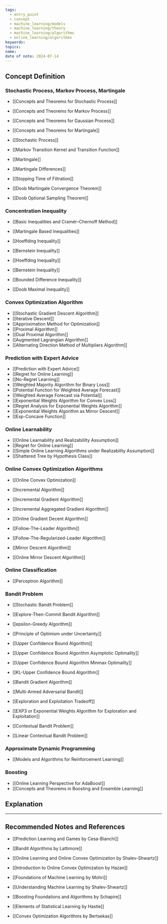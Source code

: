 ```yaml
---
tags:
  - entry_point
  - concept
  - machine_learning/models
  - machine_learning/theory
  - machine_learning/algorithms
  - online_learning/algorithms
keywords: 
topics: 
name: 
date of note: 2024-07-14
---
```


## Concept Definition

### Stochastic Process, Markov Process,  Martingale

- [[Concepts and Theorems for Stochastic Process]]
- [[Concepts and Theorems for Markov Process]]
- [[Concepts and Theorems for Gaussian Process]]
- [[Concepts and Theorems for Martingale]]

- [[Stochastic Process]]
- [[Markov Transition Kernel and Transition Function]]
- [[Martingale]]
- [[Martingale Differences]]

- [[Stopping Time of Filtration]]
- [[Doob Martingale Convergence Theorem]]
- [[Doob Optional Sampling Theorem]]


### Concentration Inequality 

- [[Basic Inequalities and Cramér–Chernoff Method]]
- [[Martingale Based Inequalities]]

- [[Hoeffding Inequality]]
- [[Bernstein Inequality]]
- [[Hoeffding Inequality]]
- [[Bernstein Inequality]]
- [[Bounded Difference Inequality]]
- [[Doob Maximal Inequality]]


### Convex Optimization Algorithm

- [[Stochastic Gradient Descent Algorithm]]
- [[Iterative Descent]]
- [[Approximation Method for Optimization]]
- [[Proximal Algorithm]]
- [[Dual Proximal Algorithm]]
- [[Augmented Lagrangian Algorithm]]
- [[Alternating Direction Method of Multipliers Algorithm]]


### Prediction with Expert Advice

- [[Prediction with Expert Advice]]
- [[Regret for Online Learning]]
- [[No-Regret Learning]]
- [[Weighted Majority Algorithm for Binary Loss]]
- [[Potential Function for Weighted Average Forecast]]
- [[Weighted Average Forecast via Potential]]
- [[Exponential Weights Algorithm for Convex Loss]]
- [[Regret Analysis for Exponential Weights Algorithm]]
- [[Exponential Weights Algorithm as Mirror Descent]]
- [[Exp-Concave Function]]

### Online Learnability

- [[Online Learnability and Realizabililty Assumption]]
- [[Regret for Online Learning]]
- [[Simple Online Learning Algorithms under Realizability Assumption]]
- [[Shattered Tree by Hypothesis Class]]

### Online Convex Optimization Algorithms

- [[Online Convex Optimization]]
- [[Incremental Algorithm]]
- [[Incremental Gradient Algorithm]]
- [[Incremental Aggregated Gradient Algorithm]]
- [[Online Gradient Decent Algorithm]]

- [[Follow-The-Leader Algorithm]]
- [[Follow-The-Regularized-Leader Algorithm]]
- [[Mirror Descent Algorithm]]
- [[Online Mirror Descent Algorithm]]


### Online Classification

- [[Perceptron Algorithm]]


### Bandit Problem

- [[Stochastic Bandit Problem]]
- [[Explore-Then-Commit Bandit Algorithm]]
- [[epsilon-Greedy Algorithm]]

- [[Principle of Optimism under Uncertainty]]
- [[Upper Confidence Bound Algorithm]]
- [[Upper Confidence Bound Algorithm Asymptotic Optimality]]
- [[Upper Confidence Bound Algorithm Minmax Optimality]]
- [[KL-Upper Confidence Bound Algorithm]]
- [[Bandit Gradient Algorithm]]

- [[Multi-Armed Adversarial Bandit]]
- [[Exploration and Exploitation Tradeoff]]
- [[EXP3 or Exponential Weights Algorithm for Exploration and Exploitation]]


- [[Contextual Bandit Problem]]
- [[Linear Contextual Bandit Problem]]


### Approximate Dynamic Programming

- [[Models and Algorithms for Reinforcement Learning]]


### Boosting

- [[Online Learning Perspective for AdaBoost]]
- [[Concepts and Theorems in Boosting and Ensemble Learning]]



## Explanation





-----------
##  Recommended Notes and References


- [[Prediction Learning and Games by Cesa-Bianchi]]
- [[Bandit Algorithms by Lattimore]]
- [[Online Learning and Online Convex Optimization by Shalev-Shwartz]]
- [[Introduction to Online Convex Optimization by Hazan]]


- [[Foundations of Machine Learning by Mohri]]
- [[Understanding Machine Learning by Shalev-Shwartz]]
- [[Boosting Foundations and Algorithms by Schapire]]
- [[Elements of Statistical Learning by Hastie]]
- [[Convex Optimization Algorithms by Bertsekas]]